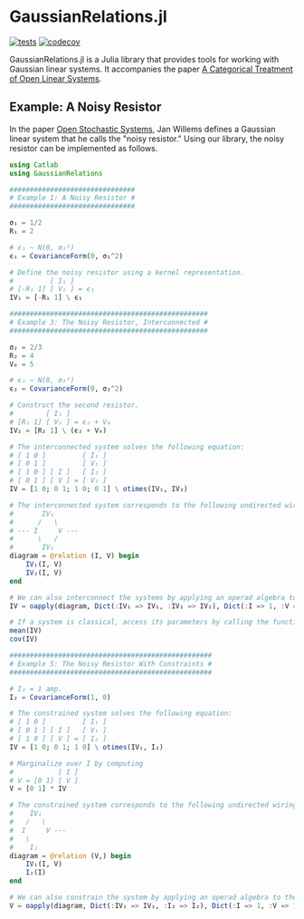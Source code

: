 # GaussianRelations.jl

[![tests](https://github.com/samuelsonric/GaussianRelations.jl/actions/workflows/tests.yml/badge.svg)](https://github.com/samuelsonric/GaussianRelations.jl/actions/workflows/tests.yml?query=workflow%3Atests)
[![codecov](https://codecov.io/gh/samuelsonric/GaussianRelations.jl/graph/badge.svg?token=pVcto1pdzK)](https://codecov.io/gh/samuelsonric/GaussianRelations.jl)

GaussianRelations.jl is a Julia library that provides tools for working with Gaussian linear systems. It accompanies the paper [A Categorical Treatment of Open Linear Systems](https://arxiv.org/abs/2403.03934).

## Example: A Noisy Resistor

In the paper [Open Stochastic Systems](https://ieeexplore.ieee.org/abstract/document/6255764), Jan Willems defines a Gaussian linear system that he calls the "noisy resistor." Using our library, the noisy resistor can be implemented as follows.

```julia
using Catlab
using GaussianRelations

###############################
# Example 1: A Noisy Resistor #
###############################

σ₁ = 1/2
R₁ = 2

# ϵ₁ ~ N(0, σ₁²)
ϵ₁ = CovarianceForm(0, σ₁^2)

# Define the noisy resistor using a kernel representation.
#         [ I₁ ]
# [-R₁ 1] [ V₁ ] = ϵ₁
IV₁ = [-R₁ 1] \ ϵ₁

#################################################
# Example 3: The Noisy Resistor, Interconnected #
#################################################

σ₂ = 2/3
R₂ = 4
V₀ = 5

# ϵ₂ ~ N(0, σ₂²)
ϵ₂ = CovarianceForm(0, σ₂^2)

# Construct the second resistor.
#        [ I₁ ]
# [R₂ 1] [ V₂ ] = ϵ₂ + V₀
IV₂ = [R₂ 1] \ (ϵ₂ + V₀)

# The interconnected system solves the following equation:
# [ 1 0 ]         [ I₁ ]
# [ 0 1 ]         [ V₁ ]
# [ 1 0 ] [ I ]   [ I₂ ]
# [ 0 1 ] [ V ] = [ V₂ ]
IV = [1 0; 0 1; 1 0; 0 1] \ otimes(IV₁, IV₂)

# The interconnected system corresponds to the following undirected wiring diagram.
#       IV₁
#      /   \
# --- I     V ---
#      \   /
#       IV₂
diagram = @relation (I, V) begin
    IV₁(I, V)
    IV₂(I, V)
end

# We can also interconnect the systems by applying an operad algebra to the preceding diagram.
IV = oapply(diagram, Dict(:IV₁ => IV₁, :IV₂ => IV₂), Dict(:I => 1, :V => 1))

# If a system is classical, access its parameters by calling the functions mean and cov.
mean(IV)
cov(IV)

##################################################
# Example 5: The Noisy Resistor With Constraints #
##################################################

# I₂ = 1 amp.
I₂ = CovarianceForm(1, 0)

# The constrained system solves the following equation:
# [ 1 0 ]         [ I₁ ]
# [ 0 1 ] [ I ]   [ V₁ ]
# [ 1 0 ] [ V ] = [ I₂ ]
IV = [1 0; 0 1; 1 0] \ otimes(IV₁, I₂)

# Marginalize over I by computing
#           [ I ]
# V = [0 1] [ V ]
V = [0 1] * IV

# The constrained system corresponds to the following undirected wiring diagram.
#    IV₁
#   /   \
#  I     V ---
#   \
#    I₂
diagram = @relation (V,) begin
    IV₁(I, V)
    I₂(I)
end

# We can also constrain the system by applying an operad algebra to the preceding diagram.
V = oapply(diagram, Dict(:IV₁ => IV₁, :I₂ => I₂), Dict(:I => 1, :V => 1))
```
